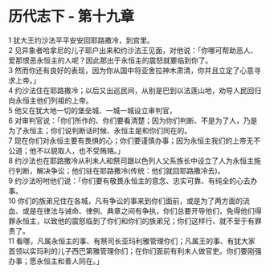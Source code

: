 # 历代志下 - 第十九章
  
 1 犹大王约沙法平平安安回耶路撒冷，到宫里。  
 2 见异象者哈拿尼的儿子耶户出来和约沙法王见面，对他说：「你哪可帮助恶人、爱那恨恶永恒主的人呢？因此那出于永恒主的震怒就要临到你了。  
 3 然而你还有良好的表现，因为你从国中将亚舍拉神木肃清，你并且立定了心意寻求上帝。」  
 4 约沙法住在耶路撒冷；以后又出巡民间，从别是巴到以法莲山地，劝导人民回归向永恒主他们列祖的上帝。  
 5 他又在犹大地一切的堡垒城、一城一城设立审判官，  
 6 对审判官说：「你们所作的、你们要看清楚；因为你们判断、不是为了人，乃是为了永恒主；你们说判断话时候、永恒主是和你们同在的。  
 7 现在你们对永恒主要有畏惧的心；你们要谨慎办事；因为永恒主我们的上帝无不公道；他不以貌取人，也不受贿赂。」  
 8 约沙法也在耶路撒冷从利未人和祭司跟以色列人父系族长中设立了人为永恒主施行判断，解决争讼；他们驻在耶路撒冷(传统：他们就回耶路撒冷去)。  
 9 约沙法吩咐他们说：「你们要有敬畏永恒主的意念、忠实可靠、有纯全的心去办事。  
 10 你们的族弟兄住在各城，凡有争讼的事来到你们面前，或是为了两方面的流血、或是在律法与诫命、律例、典章之间有争执，你们总要开导他们，免得他们得罪永恒主，以致他的震怒临到了你们和你们的族弟兄；你们这样行、就不至于有罪责了。  
 11 看哪，凡属永恒主的事、有祭司长亚玛利雅管理你们；凡属王的事、有犹大家首领以实玛利的儿子西巴第雅管理你们；在你们面前有利未人做官吏。你们要刚强办事；愿永恒主和善人同在。」